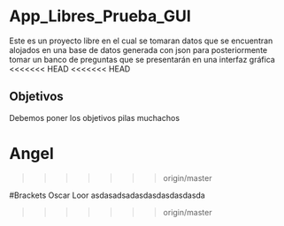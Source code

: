 # App_Libres_Prueba_GUI
Este es un proyecto libre en el cual se tomaran datos que se encuentran alojados en una base de datos generada con json para posteriormente tomar un banco de preguntas que se presentarán en una interfaz gráfica
<<<<<<< HEAD
<<<<<<< HEAD
## Objetivos
Debemos poner los objetivos pilas muchachos



Angel 
=======
>>>>>>> origin/master

#Brackets Oscar Loor
asdasadsadasdasdasdasdasda
>>>>>>> origin/master
